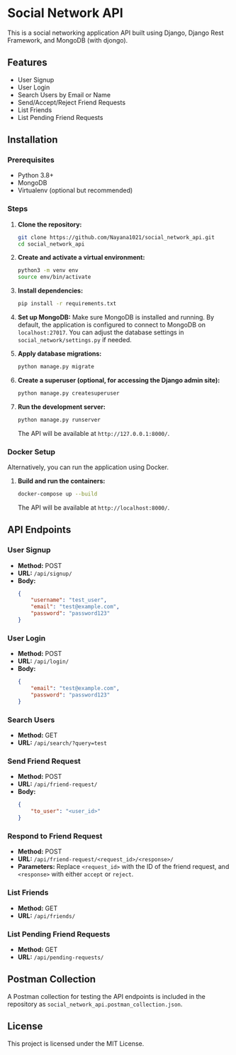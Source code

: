 # Social Network API

This is a social networking application API built using Django, Django Rest Framework, and MongoDB (with djongo).

## Features

- User Signup
- User Login
- Search Users by Email or Name
- Send/Accept/Reject Friend Requests
- List Friends
- List Pending Friend Requests

## Installation

### Prerequisites

- Python 3.8+
- MongoDB
- Virtualenv (optional but recommended)

### Steps

1. **Clone the repository:**
    ```sh
    git clone https://github.com/Nayana1021/social_network_api.git
    cd social_network_api
    ```

2. **Create and activate a virtual environment:**
    ```sh
    python3 -m venv env
    source env/bin/activate
    ```

3. **Install dependencies:**
    ```sh
    pip install -r requirements.txt
    ```

4. **Set up MongoDB:**
    Make sure MongoDB is installed and running. By default, the application is configured to connect to MongoDB on `localhost:27017`. You can adjust the database settings in `social_network/settings.py` if needed.

5. **Apply database migrations:**
    ```sh
    python manage.py migrate
    ```

6. **Create a superuser (optional, for accessing the Django admin site):**
    ```sh
    python manage.py createsuperuser
    ```

7. **Run the development server:**
    ```sh
    python manage.py runserver
    ```

    The API will be available at `http://127.0.0.1:8000/`.

### Docker Setup

Alternatively, you can run the application using Docker.

1. **Build and run the containers:**
    ```sh
    docker-compose up --build
    ```

    The API will be available at `http://localhost:8000/`.

## API Endpoints

### User Signup
- **Method:** POST
- **URL:** `/api/signup/`
- **Body:**
    ```json
    {
        "username": "test_user",
        "email": "test@example.com",
        "password": "password123"
    }
    ```

### User Login
- **Method:** POST
- **URL:** `/api/login/`
- **Body:**
    ```json
    {
        "email": "test@example.com",
        "password": "password123"
    }
    ```

### Search Users
- **Method:** GET
- **URL:** `/api/search/?query=test`

### Send Friend Request
- **Method:** POST
- **URL:** `/api/friend-request/`
- **Body:**
    ```json
    {
        "to_user": "<user_id>"
    }
    ```

### Respond to Friend Request
- **Method:** POST
- **URL:** `/api/friend-request/<request_id>/<response>/`
- **Parameters:** Replace `<request_id>` with the ID of the friend request, and `<response>` with either `accept` or `reject`.

### List Friends
- **Method:** GET
- **URL:** `/api/friends/`

### List Pending Friend Requests
- **Method:** GET
- **URL:** `/api/pending-requests/`

## Postman Collection

A Postman collection for testing the API endpoints is included in the repository as `social_network_api.postman_collection.json`.

## License

This project is licensed under the MIT License.

